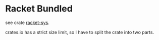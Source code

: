 # Racket Bundled

see crate [racket-sys](https://crates.io/crates/racket-sys).

crates.io has a strict size limit, so I have to split the crate into two parts.
